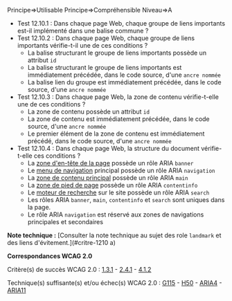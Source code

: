 Principe=>Utilisable
Principe=>Compréhensible
Niveau=>A

*   Test 12.10.1 : Dans chaque page Web, chaque groupe de liens importants est-il implémenté dans une balise commune ?
*   Test 12.10.2 : Dans chaque page Web, chaque groupe de liens importants vérifie-t-il une de ces conditions ?
    *   La balise structurant le groupe de liens importants possède un attribut `id`
    *   La balise structurant le groupe de liens importants est immédiatement précédée, dans le code source, d'une `ancre nommée`
    *   La balise lien du groupe est immédiatement précédée, dans le code source, d'une `ancre nommée`
*   Test 12.10.3 : Dans chaque page Web, la zone de contenu vérifie-t-elle une de ces conditions ?
    *   La zone de contenu possède un attribut `id`
    *   La zone de contenu est immédiatement précédée, dans le code source, d'une `ancre nommée`
    *   Le premier élément de la zone de contenu est immédiatement précédé, dans le code source, d'une `ancre nommée`
*   Test 12.10.4 : Dans chaque page Web, la structure du document vérifie-t-elle ces conditions ?
    *   La [zone d'en-tête de la page](#zone-dune-image-ractiveHeader) possède un rôle ARIA `banner`
    *   Le [menu de navigation](#menu-de-navigation) principal possède un rôle ARIA `navigation`
    *   La [zone de contenu principal](#zone-dune-image-ractiveMain) possède un rôle ARIA `main`
    *   La [zone de pied de page](#zone-dune-image-ractiveFooter) possède un rôle ARIA `contentinfo`
    *   Le [moteur de recherche](#moteur-de-recherche-interne--un-site-web) sur le site possède un rôle ARIA `search`
    *   Les rôles ARIA `banner`, `main`, `contentinfo` et `search` sont uniques dans la page.
    *   Le rôle ARIA `navigation` est réservé aux zones de navigations principales et secondaires

**Note technique :** [Consulter la note technique au sujet des role `landmark` et des liens d'évitement.](#critre-1210 a)

**Correspondances WCAG 2.0**

Critère(s) de succès WCAG 2.0 : [1.3.1](http://www.w3.org/Translations/WCAG20-fr/#content-structure-separation-programmatic) - [2.4.1](http://www.w3.org/Translations/WCAG20-fr/#navigation-mechanisms-skip) - [4.1.2](http://www.w3.org/Translations/WCAG20-fr/#ensure-compat-rsv)

Technique(s) suffisante(s) et/ou échec(s) WCAG 2.0 : [G115](http://www.w3.org/TR/WCAG-TECHS/G115.html) - [H50](http://www.w3.org/TR/WCAG-TECHS/H50.html) - [ARIA4](http://www.w3.org/TR/WCAG20-TECHS/ARIA4.html) - [ARIA11](http://www.w3.org/TR/WCAG20-TECHS/ARIA11.html)
